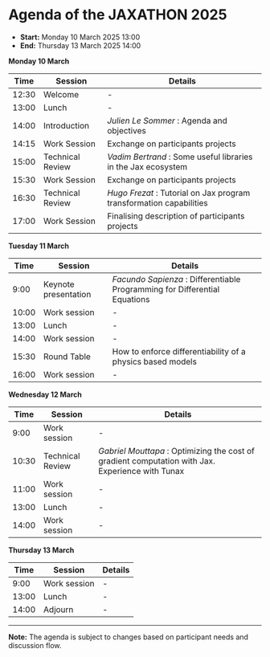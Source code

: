 # Agenda of the JAXATHON 2025


 - **Start:** Monday 10 March 2025 13:00
 - **End:** Thursday 13 March 2025 14:00


**Monday 10 March**

| Time   | Session           | Details |
|--------|-------------------|---------|
| 12:30  | Welcome           | -       |
| 13:00  | Lunch             | -       |
| 14:00  | Introduction      | *Julien Le Sommer* : Agenda and objectives   |
| 14:15  | Work Session      | Exchange on participants projects             |
| 15:00  | Technical Review  | *Vadim Bertrand* : Some useful libraries in the Jax ecosystem   |
| 15:30  | Work Session      | Exchange on participants projects             |
| 16:30  | Technical Review  | *Hugo Frezat* : Tutorial on Jax program transformation capabilities        |
| 17:00  | Work Session      | Finalising description of participants projects           |



**Tuesday 11 March**

| Time   | Session                 | Details |
|--------|-------------------------|---------|
| 9:00   | Keynote presentation    | *Facundo Sapienza* : Differentiable Programming for Differential Equations |
| 10:00  | Work session            | -       |
| 13:00  | Lunch                   | -       |
| 14:00  | Work session            | -       |
| 15:30  | Round Table             |    How to enforce differentiability of a physics based models  |
| 16:00  | Work session            | -       |


**Wednesday 12 March**

| Time   | Session        | Details |
|--------|----------------|---------|
| 9:00   | Work session   | -       |
| 10:30  | Technical Review  | *Gabriel Mouttapa* : Optimizing the cost of gradient computation with Jax. Experience with Tunax  |
| 11:00   | Work session   | -       |
| 13:00  | Lunch          | -       |
| 14:00  | Work session   | -       |




**Thursday 13 March**

| Time   | Session        | Details |
|--------|----------------|---------|
| 9:00   | Work session   | -       |
| 13:00  | Lunch          | -       |
| 14:00  | Adjourn        | -       |



---

**Note:** The agenda is subject to changes based on participant needs and discussion flow.
